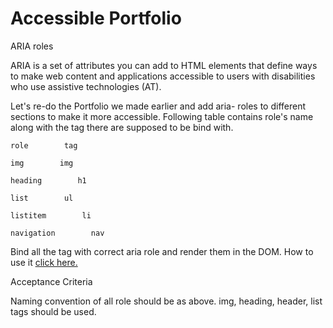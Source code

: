 # Accessible Portfolio

 ARIA roles 
 
 ARIA is a set of attributes you can add to HTML elements that define ways to make web content and applications accessible to users with disabilities who use assistive technologies (AT).
 
 Let's re-do the Portfolio we made earlier and add aria- roles to different sections to make it more accessible.
 Following table contains role's name along with the tag there are supposed to be bind with.
 
`role        tag`

`img        img`

`heading        h1`

`list        ul`

`listitem        li`

`navigation        nav`

Bind all the tag with correct aria role and render them in the DOM.
How to use it <a href='http://web-accessibility.carnegiemuseums.org/foundations/aria/'>click here.</a></li>
 
 Acceptance Criteria
 
 Naming convention of all role should be as above.
 img, heading, header, list tags should be used.
 
